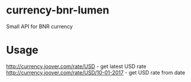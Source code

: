 # currency-bnr-lumen
Small API for BNR currency

# Usage
http://currency.joover.com/rate/USD - get latest USD rate
http://currency.joover.com/rate/USD/10-01-2017 - get USD rate from date
